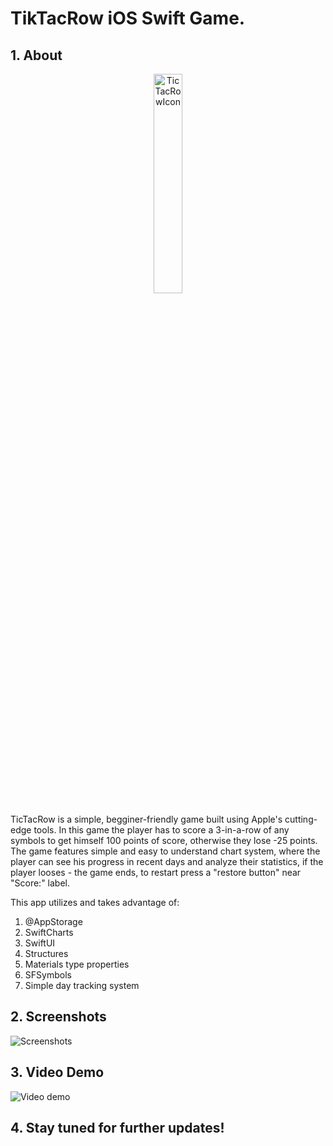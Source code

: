 # TikTacRow iOS Swift Game.
## 1. About
<div align="center">
<img src="https://github.com/user-attachments/assets/72b9ad91-e962-4f21-a0e1-a4bf1a31729f" alt="TicTacRowIcon" width="30%">
</div>

TicTacRow is a simple, begginer-friendly game built using Apple's cutting-edge tools. In this game the player has to score a 3-in-a-row of any symbols to get himself 100 points of score, otherwise they lose -25 points. The game features simple and easy to understand chart system, where the player can see his progress in recent days and analyze their statistics, if the player looses - the game ends, to restart press a "restore button" near "Score:" label.

This app utilizes and takes advantage of:

 1. @AppStorage
 2. SwiftCharts
 3. SwiftUI
 4. Structures
 5. Materials type properties
 6. SFSymbols
 7. Simple day tracking system

## 2. Screenshots
![Screenshots](https://github.com/MaksGorobets/TicTacRow/assets/139014119/be92348b-d395-41e4-a385-6f74edc95870)
## 3. Video Demo
![Video demo](https://github.com/MaksGorobets/TicTacRow/assets/139014119/b017815a-8305-413d-a6d0-5c8b0cdd426d)

## 4. Stay tuned for further updates!
